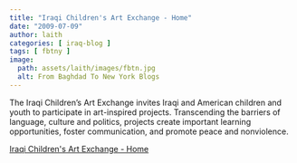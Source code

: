 ```yaml
---
title: "Iraqi Children's Art Exchange - Home"
date: "2009-07-09"
author: laith
categories: [ iraq-blog ]
tags: [ fbtny ]
image:
  path: assets/laith/images/fbtn.jpg
  alt: From Baghdad To New York Blogs
---
```


The Iraqi Children’s Art Exchange invites Iraqi and American children and youth to participate in art-inspired projects. Transcending the barriers of language, culture and politics, projects create important learning opportunities, foster communication, and promote peace and nonviolence.  

  
[Iraqi Children's Art Exchange - Home](https://www.iraqichildrensart.org/)
